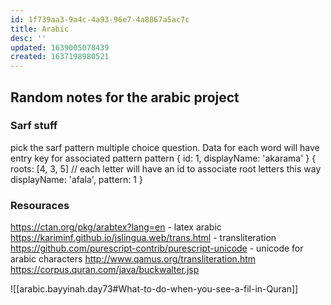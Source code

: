 ```yaml
---
id: 1f739aa3-9a4c-4a93-96e7-4a8867a5ac7c
title: Arabic
desc: ''
updated: 1639005078439
created: 1637198980521
---
```


## Random notes for the arabic project

### Sarf stuff

pick the sarf pattern multiple choice question. Data for each word will have entry key for associated pattern
pattern
{
	id: 1,
	displayName: 'akarama'
}
{
	roots: [4, 3, 5] // each letter will have an id to associate root letters this way
	displayName: 'afala',
	pattern: 1
}


### Resouraces

https://ctan.org/pkg/arabtex?lang=en - latex arabic
https://kariminf.github.io/jslingua.web/trans.html - transliteration
https://github.com/purescript-contrib/purescript-unicode - unicode for arabic characters
http://www.qamus.org/transliteration.htm
https://corpus.quran.com/java/buckwalter.jsp

![[arabic.bayyinah.day73#What-to-do-when-you-see-a-fil-in-Quran]]